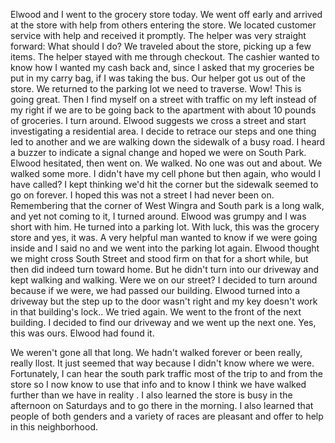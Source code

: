 <html><body><p>Elwood and I went to the grocery store today. We went off early and arrived at the store with help from others entering the store. We located customer service with help and received it promptly. The helper was very straight forward: What should I do? We traveled about the store, picking up a few items. The helper stayed with me through checkout. The cashier wanted to know how I wanted my cash back and, since I asked that my groceries be put in my carry bag, if I was taking the bus. Our helper got us out of the store. We returned to the parking lot we need to traverse. Wow! This is going great. Then I find myself on a street with traffic on my left instead of my right if we are to be going back to the apartment with about 10 pounds of groceries. I turn around. Elwood suggests we cross a street and start investigating a residential area. I decide to retrace our steps and one thing led to another and we are walking down the sidewalk of a busy road. I heard a buzzer to indicate a signal change and hoped we were on South Park. Elwood hesitated, then went on. We walked. No one was out and about. We walked some more. I didn't have my cell phone but then again, who would I have called? I kept thinking we'd hit the corner but the sidewalk seemed to go on forever. I hoped this was not a street I had never been on. Remembering that the corner of West Wingra and South park is a long walk, and yet not coming to it, I turned around. Elwood was grumpy and I was short with him. He turned into a parking lot. With luck, this was the grocery store and yes, it was. A very helpful man wanted to know if we were going inside and I said no and we went into the parking lot again. Elwood thought we might cross South Street and stood firm on that for a short while, but then did indeed turn toward home. But he didn't turn into our driveway and kept walking and walking. Were we on our street? I decided to turn around because if we were, we had passed our building. Elwood turned into a driveway but the step up to the door wasn't right and my key doesn't work in that building's lock.. We tried again. We went to the front of the next building. I decided to find our driveway and we went up the next one. Yes, this was ours. Elwood had found it.

We weren't gone all that long. We hadn't walked forever or been really, really llost. It just seemed that way because I didn't know where we were. Fortunately, I can hear the south park traffic most of the trip to and from the store so I now know to use that info and to know I think we have walked further than we have in reality \. I also learned the store is busy in the afternoon on Saturdays and to go there in the morning. I also learned that people of both genders and a variety of races are pleasant and offer to help in this neighborhood.   </p></body></html>